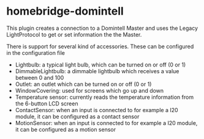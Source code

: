 # homebridge-domintell
This plugin creates a connection to a Domintell Master and uses the Legacy LightProtocol to get or set information the the Master.

There is support for several kind of accessories. These can be configured in the configuration file
- Lightbulb: a typical light bulb, which can be turned on or off (0 or 1)
- DimmableLightbulb: a dimmable lightbulb which receives a value between 0 and 100
- Outlet: an outlet which can be turned on or off (0 or 1)
- WindowCovering: used for screens which go up and down
- Temperature sensor: currently reads the temperature information from the 6-button LCD screen
- ContactSensor: when an input is connected to for example a I20 module, it can be configured as a contact sensor
- MotionSensor: when an input is connected to for example a I20 module, it can be configured as a motion sensor


